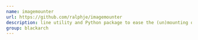 ```yaml
---
name: imagemounter
url: https://github.com/ralphje/imagemounter
description: line utility and Python package to ease the (un)mounting of forensic disk images. URL : https://github.com/ralphje/imagemounter Groups : blackarch blackarch-forensic blackarch-misc
group: blackarch
---
```

